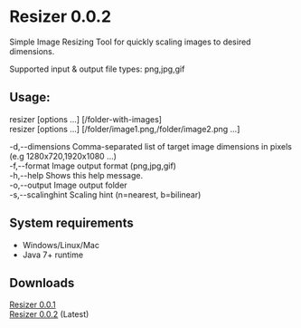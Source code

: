# Resizer 0.0.2
Simple Image Resizing Tool for quickly scaling images to desired dimensions.

Supported input & output file types: png,jpg,gif

## Usage:

resizer [options ...] [/folder-with-images]    
resizer [options ...] [/folder/image1.png,/folder/image2.png ...]    
    
-d,--dimensions <arg>    Comma-separated list of target image dimensions in pixels (e.g 1280x720,1920x1080 ...)    
-f,--format <arg>        Image output format (png,jpg,gif)    
-h,--help                Shows this help message.       
-o,--output <arg>        Image output folder    
-s,--scalinghint <arg>   Scaling hint (n=nearest, b=bilinear)    

## System requirements
* Windows/Linux/Mac    
* Java 7+ runtime

## Downloads
[Resizer 0.0.1](https://github.com/PartaGames/resizer/releases/download/0.0.1/resizer-0.0.1.zip)    
[Resizer 0.0.2](https://github.com/PartaGames/resizer/releases/download/0.0.2/resizer-0.0.2.zip) (Latest)
